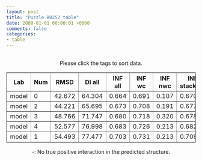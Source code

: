 ```yaml
---
layout: post
title: "Puzzle R0252 table"
date: 2000-01-01 00:00:01 +0000
comments: false
categories: 
- table
---
```


<script src="{{ root_url }}/javascripts/sorttable.js"></script>
<script>
    window.onload = function() {
        (document.getElementsByTagName( 'th' )[1]).click();
    };
</script>
<br/>
<div align="center">
Please click the tags to sort data.<br/>
<table class="sortable" border=1>
  <tr>
    <th>Lab</th>
    <th>Num</th>
    <th>RMSD</th>
    <th>DI all</th>
    <th>INF all</th>
    <th>INF wc</th>
    <th>INF nwc</th>
    <th>INF stacking</th>
    <th>Clash Score</th>
    <th>P-value</th>
    <th>mcq</th>
    <th>TM-score</th>
    <th>best sol.</th>
    <th>Detail</th>
  </tr>
  <tr><td>model</td><td>0</td><td>42.672</td><td>64.304</td><td>0.664</td><td>0.691</td><td>0.107</td><td>0.670</td><td>10000000000000000159028911097599180468360808563945281389781327557747838772170381060813469985856815104.000</td><td>0.00e+00</td><td>21.97</td><td>0.2350</td><td>2</td><td><a href='/show/index.html?id=R0252_model_0'>-></a></td></tr>
<tr><td>model</td><td>2</td><td>44.221</td><td>65.695</td><td>0.673</td><td>0.708</td><td>0.191</td><td>0.677</td><td>10000000000000000159028911097599180468360808563945281389781327557747838772170381060813469985856815104.000</td><td>0.00e+00</td><td>21.39</td><td>0.2390</td><td>5</td><td><a href='/show/index.html?id=R0252_model_2'>-></a></td></tr>
<tr><td>model</td><td>3</td><td>48.766</td><td>71.747</td><td>0.680</td><td>0.718</td><td>0.320</td><td>0.678</td><td>10000000000000000159028911097599180468360808563945281389781327557747838772170381060813469985856815104.000</td><td>0.00e+00</td><td>21.65</td><td>0.1840</td><td>2</td><td><a href='/show/index.html?id=R0252_model_3'>-></a></td></tr>
<tr><td>model</td><td>4</td><td>52.577</td><td>76.998</td><td>0.683</td><td>0.726</td><td>0.213</td><td>0.682</td><td>10000000000000000159028911097599180468360808563945281389781327557747838772170381060813469985856815104.000</td><td>0.00e+00</td><td>22.32</td><td>0.2160</td><td>4</td><td><a href='/show/index.html?id=R0252_model_4'>-></a></td></tr>
<tr><td>model</td><td>1</td><td>54.493</td><td>77.477</td><td>0.703</td><td>0.731</td><td>0.213</td><td>0.708</td><td>10000000000000000159028911097599180468360808563945281389781327557747838772170381060813469985856815104.000</td><td>3.33e-16</td><td>21.84</td><td>0.1790</td><td>2</td><td><a href='/show/index.html?id=R0252_model_1'>-></a></td></tr>

</table>
-: No true positive interaction in the predicted structure.
</div>
